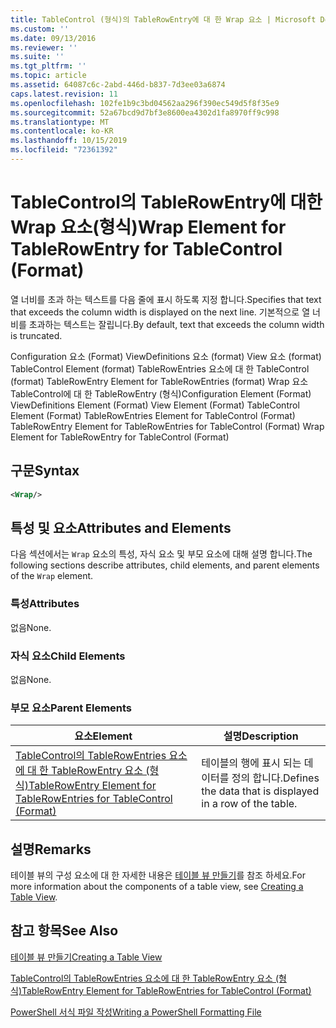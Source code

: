```yaml
---
title: TableControl (형식)의 TableRowEntry에 대 한 Wrap 요소 | Microsoft Docs
ms.custom: ''
ms.date: 09/13/2016
ms.reviewer: ''
ms.suite: ''
ms.tgt_pltfrm: ''
ms.topic: article
ms.assetid: 64087c6c-2abd-446d-b837-7d3ee03a6874
caps.latest.revision: 11
ms.openlocfilehash: 102fe1b9c3bd04562aa296f390ec549d5f8f35e9
ms.sourcegitcommit: 52a67bcd9d7bf3e8600ea4302d1fa8970ff9c998
ms.translationtype: MT
ms.contentlocale: ko-KR
ms.lasthandoff: 10/15/2019
ms.locfileid: "72361392"
---
```

# <a name="wrap-element-for-tablerowentry-for-tablecontrol--format"></a><span data-ttu-id="3d06c-102">TableControl의 TableRowEntry에 대한 Wrap 요소(형식)</span><span class="sxs-lookup"><span data-stu-id="3d06c-102">Wrap Element for TableRowEntry for TableControl  (Format)</span></span>

<span data-ttu-id="3d06c-103">열 너비를 초과 하는 텍스트를 다음 줄에 표시 하도록 지정 합니다.</span><span class="sxs-lookup"><span data-stu-id="3d06c-103">Specifies that text that exceeds the column width is displayed on the next line.</span></span> <span data-ttu-id="3d06c-104">기본적으로 열 너비를 초과하는 텍스트는 잘립니다.</span><span class="sxs-lookup"><span data-stu-id="3d06c-104">By default, text that exceeds the column width is truncated.</span></span>

<span data-ttu-id="3d06c-105">Configuration 요소 (Format) ViewDefinitions 요소 (format) View 요소 (format) TableControl Element (format) TableRowEntries 요소에 대 한 TableControl (format) TableRowEntry Element for TableRowEntries (format) Wrap 요소 TableControl에 대 한 TableRowEntry (형식)</span><span class="sxs-lookup"><span data-stu-id="3d06c-105">Configuration Element (Format) ViewDefinitions Element (Format) View Element (Format) TableControl Element (Format) TableRowEntries Element for TableControl (Format) TableRowEntry Element for TableRowEntries for TableControl (Format) Wrap Element for TableRowEntry for TableControl (Format)</span></span>

## <a name="syntax"></a><span data-ttu-id="3d06c-106">구문</span><span class="sxs-lookup"><span data-stu-id="3d06c-106">Syntax</span></span>

```xml
<Wrap/>
```

## <a name="attributes-and-elements"></a><span data-ttu-id="3d06c-107">특성 및 요소</span><span class="sxs-lookup"><span data-stu-id="3d06c-107">Attributes and Elements</span></span>

<span data-ttu-id="3d06c-108">다음 섹션에서는 `Wrap` 요소의 특성, 자식 요소 및 부모 요소에 대해 설명 합니다.</span><span class="sxs-lookup"><span data-stu-id="3d06c-108">The following sections describe attributes, child elements, and parent elements of the `Wrap` element.</span></span>

### <a name="attributes"></a><span data-ttu-id="3d06c-109">특성</span><span class="sxs-lookup"><span data-stu-id="3d06c-109">Attributes</span></span>

<span data-ttu-id="3d06c-110">없음</span><span class="sxs-lookup"><span data-stu-id="3d06c-110">None.</span></span>

### <a name="child-elements"></a><span data-ttu-id="3d06c-111">자식 요소</span><span class="sxs-lookup"><span data-stu-id="3d06c-111">Child Elements</span></span>

<span data-ttu-id="3d06c-112">없음</span><span class="sxs-lookup"><span data-stu-id="3d06c-112">None.</span></span>

### <a name="parent-elements"></a><span data-ttu-id="3d06c-113">부모 요소</span><span class="sxs-lookup"><span data-stu-id="3d06c-113">Parent Elements</span></span>

|<span data-ttu-id="3d06c-114">요소</span><span class="sxs-lookup"><span data-stu-id="3d06c-114">Element</span></span>|<span data-ttu-id="3d06c-115">설명</span><span class="sxs-lookup"><span data-stu-id="3d06c-115">Description</span></span>|
|-------------|-----------------|
|[<span data-ttu-id="3d06c-116">TableControl의 TableRowEntries 요소에 대 한 TableRowEntry 요소 (형식)</span><span class="sxs-lookup"><span data-stu-id="3d06c-116">TableRowEntry Element for TableRowEntries for TableControl (Format)</span></span>](./tablerowentry-element-for-tablerowentries-for-tablecontrol-format.md)|<span data-ttu-id="3d06c-117">테이블의 행에 표시 되는 데이터를 정의 합니다.</span><span class="sxs-lookup"><span data-stu-id="3d06c-117">Defines the data that is displayed in a row of the table.</span></span>|

## <a name="remarks"></a><span data-ttu-id="3d06c-118">설명</span><span class="sxs-lookup"><span data-stu-id="3d06c-118">Remarks</span></span>

<span data-ttu-id="3d06c-119">테이블 뷰의 구성 요소에 대 한 자세한 내용은 [테이블 뷰 만들기](./creating-a-table-view.md)를 참조 하세요.</span><span class="sxs-lookup"><span data-stu-id="3d06c-119">For more information about the components of a table view, see [Creating a Table View](./creating-a-table-view.md).</span></span>

## <a name="see-also"></a><span data-ttu-id="3d06c-120">참고 항목</span><span class="sxs-lookup"><span data-stu-id="3d06c-120">See Also</span></span>

[<span data-ttu-id="3d06c-121">테이블 뷰 만들기</span><span class="sxs-lookup"><span data-stu-id="3d06c-121">Creating a Table View</span></span>](./creating-a-table-view.md)

[<span data-ttu-id="3d06c-122">TableControl의 TableRowEntries 요소에 대 한 TableRowEntry 요소 (형식)</span><span class="sxs-lookup"><span data-stu-id="3d06c-122">TableRowEntry Element for TableRowEntries for TableControl (Format)</span></span>](./tablerowentry-element-for-tablerowentries-for-tablecontrol-format.md)

[<span data-ttu-id="3d06c-123">PowerShell 서식 파일 작성</span><span class="sxs-lookup"><span data-stu-id="3d06c-123">Writing a PowerShell Formatting File</span></span>](./writing-a-powershell-formatting-file.md)

